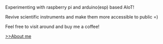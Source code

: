 Experimenting with raspberry pi and arduino(esp) based AIoT!

Revive scientific instruments and make them more accessible to public =)


Feel free to visit around and buy me a coffee!

[>>About me](https://flyercarol.github.io/)